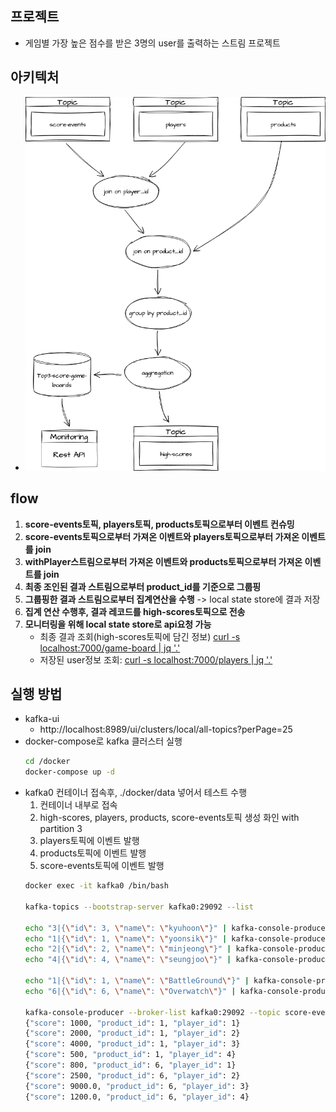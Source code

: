 ## 프로젝트 
- 게임별 가장 높은 점수를 받은 3명의 user를 출력하는 스트림 프로젝트

## 아키텍처
  - ![Processor Diagram](image/game-board_v2.png)
## flow
1. **score-events토픽, players토픽, products토픽으로부터 이벤트 컨슈밍**
2. **score-events토픽으로부터 가져온 이벤트와 players토픽으로부터 가져온 이벤트를 join**
3. **withPlayer스트림으로부터 가져온 이벤트와 products토픽으로부터 가져온 이벤트를 join**
4. **최종 조인된 결과 스트림으로부터 product_id를 기준으로 그룹핑**
5. **그룹핑한 결과 스트림으로부터 집계연산을 수행** -> local state store에 결과 저장
6. **집계 연산 수행후, 결과 레코드를 high-scores토픽으로 전송**
7. **모니터링을 위해 local state store로 api요청 가능**
   - 최종 결과 조회(high-scores토픽에 담긴 정보) [curl -s localhost:7000/game-board | jq '.'](http://)
   - 저장된 user정보 조회: [curl -s localhost:7000/players | jq '.'](http://)

## 실행 방법 
  - kafka-ui
    - http://localhost:8989/ui/clusters/local/all-topics?perPage=25
  - docker-compose로 kafka 클러스터 실행
    ```sh
    cd /docker
    docker-compose up -d
    ```
  - kafka0 컨테이너 접속후, ./docker/data 넣어서 테스트 수행
      1. 컨테이너 내부로 접속
      2. high-scores, players, products, score-events토픽 생성 화인 with partition 3
      3. players토픽에 이벤트 발행
      4. products토픽에 이벤트 발행
      5. score-events토픽에 이벤트 발행
      ```sh
      docker exec -it kafka0 /bin/bash

      kafka-topics --bootstrap-server kafka0:29092 --list
    
      echo "3|{\"id\": 3, \"name\": \"kyuhoon\"}" | kafka-console-producer --broker-list kafka0:29092 --topic players --property "parse.key=true" --property "key.separator=|"
      echo "1|{\"id\": 1, \"name\": \"yoonsik\"}" | kafka-console-producer --broker-list kafka0:29092 --topic players --property "parse.key=true" --property "key.separator=|"
      echo "2|{\"id\": 2, \"name\": \"minjeong\"}" | kafka-console-producer --broker-list kafka0:29092 --topic players --property "parse.key=true" --property "key.separator=|"
      echo "4|{\"id\": 4, \"name\": \"seungjoo\"}" | kafka-console-producer --broker-list kafka0:29092 --topic players --property "parse.key=true" --property "key.separator=|"
 
      echo "1|{\"id\": 1, \"name\": \"BattleGround\"}" | kafka-console-producer --broker-list kafka0:29092 --topic products --property "parse.key=true" --property "key.separator=|"
      echo "6|{\"id\": 6, \"name\": \"Overwatch\"}" | kafka-console-producer --broker-list kafka0:29092 --topic products --property "parse.key=true" --property "key.separator=|"

      kafka-console-producer --broker-list kafka0:29092 --topic score-events
      {"score": 1000, "product_id": 1, "player_id": 1}
      {"score": 2000, "product_id": 1, "player_id": 2}
      {"score": 4000, "product_id": 1, "player_id": 3}
      {"score": 500, "product_id": 1, "player_id": 4}
      {"score": 800, "product_id": 6, "player_id": 1}
      {"score": 2500, "product_id": 6, "player_id": 2}
      {"score": 9000.0, "product_id": 6, "player_id": 3}
      {"score": 1200.0, "product_id": 6, "player_id": 4}

  